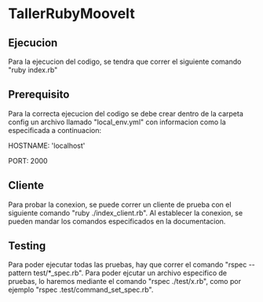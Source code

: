 # TallerRubyMooveIt

## Ejecucion

Para la ejecucion del codigo, se tendra que correr el siguiente comando "ruby index.rb"

## Prerequisito

Para la correcta ejecucion del codigo se debe crear dentro de la carpeta config un archivo llamado "local_env.yml" con informacion como la especificada a continuacion:

HOSTNAME: 'localhost'

PORT: 2000

## Cliente

Para probar la conexion, se puede correr un cliente de prueba con el siguiente comando "ruby ./index_client.rb".
Al establecer la conexion, se pueden mandar los comandos especificados en la documentacion.

## Testing

Para poder ejecutar todas las pruebas, hay que correr el comando "rspec --pattern test/*_spec.rb".
Para poder ejcutar un archivo especifico de pruebas, lo haremos mediante el comando "rspec ./test/x.rb", como por ejemplo "rspec .test/command_set_spec.rb".
